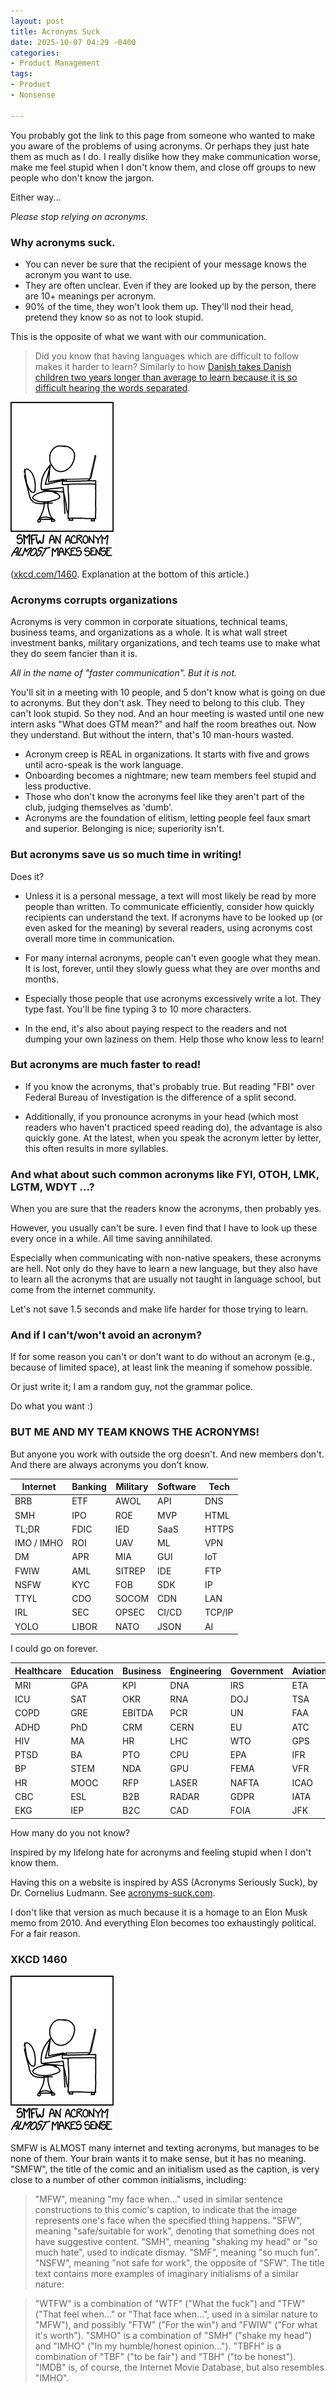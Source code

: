```yaml
---
layout: post
title: Acronyms Suck
date: 2025-10-07 04:29 -0400
categories:
- Product Management
tags:
- Product
- Nonsense

---
```


You probably got the link to this page from someone who wanted to make you aware of the problems of using acronyms.
Or perhaps they just hate them as much as I do. I really dislike how they make communication worse, make me feel stupid when I don't know them, and close off groups to new people who don't know the jargon.

Either way...

*Please stop relying on acronyms.*

### Why acronyms suck.

- You can never be sure that the recipient of your message knows the acronym you want to use.
- They are often unclear. Even if they are looked up by the person, there are 10+ meanings per acronym.
- 90% of the time, they won't look them up. They'll nod their head, pretend they know so as not to look stupid.

This is the opposite of what we want with our communication.

> Did you know that having languages which are difficult to follow makes it harder to learn? Similarly to how [Danish takes Danish children two years longer than average to learn because it is so difficult hearing the words separated](https://theconversation.com/danish-children-struggle-to-learn-their-vowel-filled-language-and-this-changes-how-adult-danes-interact-161143).

![Image description](/assets/images/article/smfw.png)

([xkcd.com/1460](https://xkcd.com/1460). Explanation at the bottom of this article.)


### Acronyms corrupts organizations

Acronyms is very common in corporate situations, technical teams, business teams, and organizations as a whole.
It is what wall street investment banks, military organizations, and tech teams use to make what they do seem fancier than it is.

*All in the name of "faster communication". But it is not.*

You'll sit in a meeting with 10 people, and 5 don't know what is going on due to acronyms. But they don't ask. They need to belong to this club. They can't look stupid. So they nod. And an hour meeting is wasted until one new intern asks "What does GTM mean?" and half the room breathes out.
Now they understand. But without the intern, that's 10 man-hours wasted.

- Acronym creep is REAL in organizations. It starts with five and grows until acro-speak is the work language.
- Onboarding becomes a nightmare; new team members feel stupid and less productive.
- Those who don't know the acronyms feel like they aren't part of the club, judging themselves as 'dumb'.
- Acronyms are the foundation of elitism, letting people feel faux smart and superior. Belonging is nice; superiority isn't.

### But acronyms save us so much time in writing!

Does it?

- Unless it is a personal message, a text will most likely be read by more people than written. To communicate efficiently, consider how quickly recipients can understand the text. If acronyms have to be looked up (or even asked for the meaning) by several readers, using acronyms cost overall more time in communication.

- For many internal acronyms, people can't even google what they mean. It is lost, forever, until they slowly guess what they are over months and months.

- Especially those people that use acronyms excessively write a lot. They type fast. You'll be fine typing 3 to 10 more characters.

- In the end, it's also about paying respect to the readers and not dumping your own laziness on them. Help those who know less to learn!


### But acronyms are much faster to read!

- If you know the acronyms, that's probably true. But reading "FBI" over Federal Bureau of Investigation is the difference of a split second.

- Additionally, if you pronounce acronyms in your head (which most readers who haven't practiced speed reading do), the advantage is also quickly gone. At the latest, when you speak the acronym letter by letter, this often results in more syllables.


### And what about such common acronyms like FYI, OTOH, LMK, LGTM, WDYT …?

When you are sure that the readers know the acronyms, then probably yes.

However, you usually can't be sure. I even find that I have to look up these every once in a while. All time saving annihilated.

Especially when communicating with non-native speakers, these acronyms are hell. Not only do they have to learn a new language, but they also have to learn all the acronyms that are usually not taught in language school, but come from the internet community. 

Let's not save 1.5 seconds and make life harder for those trying to learn.


### And if I can't/won't avoid an acronym?

If for some reason you can't or don't want to do without an acronym (e.g., because of limited space), at least link the meaning if somehow possible.

Or just write it; I am a random guy, not the grammar police.

Do what you want :) 

### BUT ME AND MY TEAM KNOWS THE ACRONYMS!

But anyone you work with outside the org doesn't. And new members don't. 
And there are always acronyms you don't know.

| Internet   | Banking | Military | Software           | Tech         |
| ---------- | ------- | -------- | ------------------ | ------------ |
| BRB        | ETF     | AWOL     | API                | DNS          |
| SMH        | IPO     | ROE      | MVP                | HTML         |
| TL;DR      | FDIC    | IED      | SaaS               | HTTPS        |
| IMO / IMHO | ROI     | UAV      | ML                 | VPN          |
| DM         | APR     | MIA      | GUI                | IoT          |
| FWIW       | AML     | SITREP   | IDE                | FTP          |
| NSFW       | KYC     | FOB      | SDK                | IP           |
| TTYL       | CDO     | SOCOM    | CDN                | LAN          |
| IRL        | SEC     | OPSEC    | CI/CD              | TCP/IP       |
| YOLO       | LIBOR   | NATO     | JSON               | AI           |

I could go on forever. 

| Healthcare      | Education | Business | Engineering | Government | Aviation |
| --------------- | --------- | -------- | ----------- | ---------- | -------- |
| MRI             | GPA       | KPI      | DNA         | IRS        | ETA      |
| ICU             | SAT       | OKR      | RNA         | DOJ        | TSA      |
| COPD            | GRE       | EBITDA   | PCR         | UN         | FAA      |
| ADHD            | PhD       | CRM      | CERN        | EU         | ATC      |
| HIV             | MA        | HR       | LHC         | WTO        | GPS      |
| PTSD            | BA        | PTO      | CPU         | EPA        | IFR      |
| BP              | STEM      | NDA      | GPU         | FEMA       | VFR      |
| HR | MOOC      | RFP      | LASER       | NAFTA      | ICAO     |
| CBC             | ESL       | B2B      | RADAR       | GDPR       | IATA     |
| EKG             | IEP       | B2C      | CAD         | FOIA       | JFK      |

How many do you not know?







Inspired by my lifelong hate for acronyms and feeling stupid when I don't know them.

Having this on a website is inspired by ASS (Acronyms Seriously Suck), by Dr. Cornelius Ludmann. See [acronyms-suck.com](https://acronyms-suck.com/).

I don't like that version as much because it is a homage to an Elon Musk memo from 2010. And everything Elon becomes too exhaustingly political. For a fair reason.


### XKCD 1460

![Image description](/assets/images/article/smfw.png)

SMFW is ALMOST many internet and texting acronyms, but manages to be none of them. Your brain wants it to make sense, but it has no meaning.
"SMFW", the title of the comic and an initialism used as the caption, is very close to a number of other common initialisms, including:

>"MFW", meaning "my face when..." used in similar sentence constructions to this comic's caption, to indicate that the image represents one's face when the specified thing happens.
"SFW", meaning "safe/suitable for work", denoting that something does not have suggestive content.
"SMH", meaning "shaking my head" or "so much hate", used to indicate dismay.
"SMF", meaning "so much fun".
"NSFW", meaning "not safe for work", the opposite of "SFW".
The title text contains more examples of imaginary initialisms of a similar nature:

>"WTFW" is a combination of "WTF" ("What the fuck") and "TFW" ("That feel when..." or "That face when...", used in a similar nature to "MFW"), and possibly "FTW" ("For the win") and "FWIW" ("For what it's worth").
"SMHO" is a combination of "SMH" ("shake my head") and "IMHO" ("In my humble/honest opinion...").
"TBFH" is a combination of "TBF" ("to be fair") and "TBH" ("to be honest").
"IMDB" is, of course, the Internet Movie Database, but also resembles "IMHO".